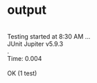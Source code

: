 # output

<br>Testing started at 8:30 AM ...
<br>JUnit Jupiter v5.9.3
<br>.
<br>Time: 0.004
<br>
<br>OK (1 test)